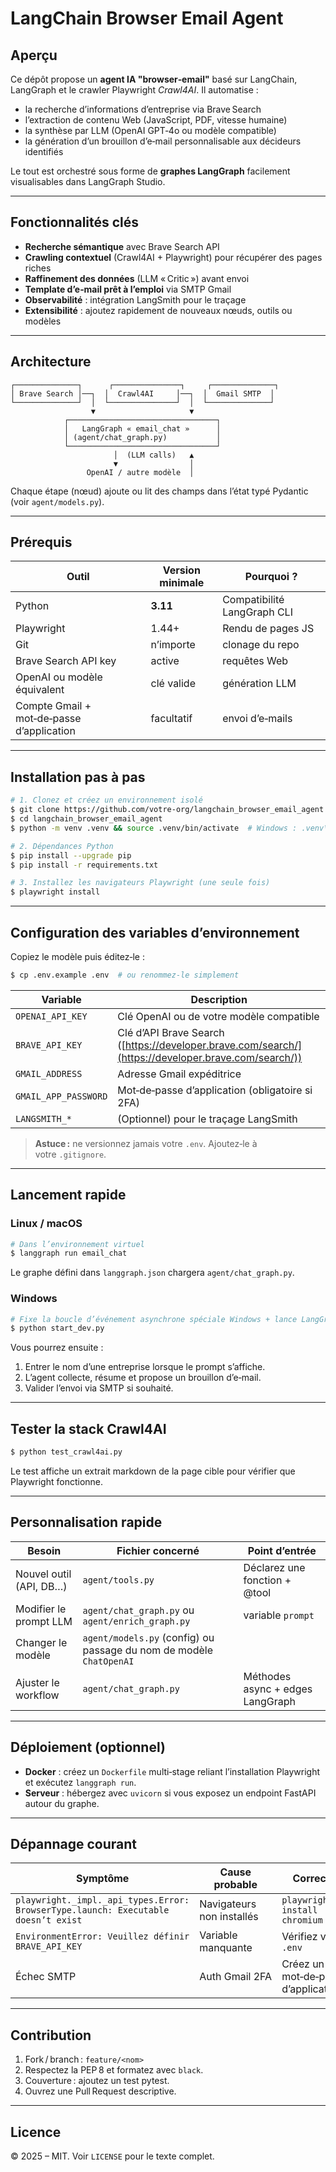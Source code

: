 # LangChain Browser Email Agent

## Aperçu

Ce dépôt propose un **agent IA "browser‑email"** basé sur LangChain, LangGraph et le crawler Playwright *Crawl4AI*. Il automatise :

- la recherche d’informations d’entreprise via Brave Search
- l’extraction de contenu Web (JavaScript, PDF, vitesse humaine)
- la synthèse par LLM (OpenAI GPT‑4o ou modèle compatible)
- la génération d’un brouillon d’e‑mail personnalisable aux décideurs identifiés

Le tout est orchestré sous forme de **graphes LangGraph** facilement visualisables dans LangGraph Studio.

---

## Fonctionnalités clés

- **Recherche sémantique** avec Brave Search API
- **Crawling contextuel** (Crawl4AI + Playwright) pour récupérer des pages riches
- **Raffinement des données** (LLM « Critic ») avant envoi
- **Template d’e‑mail prêt à l’emploi** via SMTP Gmail
- **Observabilité** : intégration LangSmith pour le traçage
- **Extensibilité** : ajoutez rapidement de nouveaux nœuds, outils ou modèles

---

## Architecture

```
┌──────────────┐      ┌───────────────┐     ┌──────────────┐
│ Brave Search │──┐  │  Crawl4AI     │──┐  │  Gmail SMTP  │
└──────────────┘  │  └───────────────┘  │  └──────────────┘
                  ▼                     ▼
            ┌─────────────────────────────────┐
            │   LangGraph « email_chat »      │
            │ (agent/chat_graph.py)           │
            └─────────────────────────────────┘
                       │  (LLM calls)   ▲
                       ▼                │
                 OpenAI / autre modèle  │
```

Chaque étape (nœud) ajoute ou lit des champs dans l’état typé Pydantic (voir `agent/models.py`).

---

## Prérequis

| Outil                                     | Version minimale | Pourquoi ?                  |
| ----------------------------------------- | ---------------- | --------------------------- |
| Python                                    | **3.11**         | Compatibilité LangGraph CLI |
| Playwright                                | 1.44+            | Rendu de pages JS           |
| Git                                       | n’importe        | clonage du repo             |
| Brave Search API key                      | active           | requêtes Web                |
| OpenAI ou modèle équivalent               | clé valide       | génération LLM              |
| Compte Gmail + mot‑de‑passe d’application | facultatif       | envoi d’e‑mails             |

---

## Installation pas à pas

```bash
# 1. Clonez et créez un environnement isolé
$ git clone https://github.com/votre-org/langchain_browser_email_agent.git
$ cd langchain_browser_email_agent
$ python -m venv .venv && source .venv/bin/activate  # Windows : .venv\Scripts\activate

# 2. Dépendances Python
$ pip install --upgrade pip
$ pip install -r requirements.txt

# 3. Installez les navigateurs Playwright (une seule fois)
$ playwright install
```

---

## Configuration des variables d’environnement

Copiez le modèle puis éditez‑le :

```bash
$ cp .env.example .env  # ou renommez‑le simplement
```

| Variable             | Description                                                                                         |
| -------------------- | --------------------------------------------------------------------------------------------------- |
| `OPENAI_API_KEY`     | Clé OpenAI ou de votre modèle compatible                                                            |
| `BRAVE_API_KEY`      | Clé d’API Brave Search ([https://developer.brave.com/search/](https://developer.brave.com/search/)) |
| `GMAIL_ADDRESS`      | Adresse Gmail expéditrice                                                                           |
| `GMAIL_APP_PASSWORD` | Mot‑de‑passe d’application (obligatoire si 2FA)                                                     |
| `LANGSMITH_*`        | (Optionnel) pour le traçage LangSmith                                                               |

> **Astuce :** ne versionnez jamais votre `.env`. Ajoutez‑le à votre `.gitignore`.

---

## Lancement rapide

### Linux / macOS

```bash
# Dans l’environnement virtuel
$ langgraph run email_chat  
```

Le graphe défini dans `langgraph.json` chargera `agent/chat_graph.py`.

### Windows

```bash
# Fixe la boucle d’événement asynchrone spéciale Windows + lance LangGraph
$ python start_dev.py
```

Vous pourrez ensuite :

1. Entrer le nom d’une entreprise lorsque le prompt s’affiche.
2. L’agent collecte, résume et propose un brouillon d’e‑mail.
3. Valider l’envoi via SMTP si souhaité.

---

## Tester la stack Crawl4AI

```bash
$ python test_crawl4ai.py
```

Le test affiche un extrait markdown de la page cible pour vérifier que Playwright fonctionne.

---

## Personnalisation rapide

| Besoin                  | Fichier concerné                                                    | Point d’entrée                   |
| ----------------------- | ------------------------------------------------------------------- | -------------------------------- |
| Nouvel outil (API, DB…) | `agent/tools.py`                                                    | Déclarez une fonction + @tool    |
| Modifier le prompt LLM  | `agent/chat_graph.py` ou `agent/enrich_graph.py`                    | variable `prompt`                |
| Changer le modèle       | `agent/models.py` (config) ou passage du nom de modèle `ChatOpenAI` |                                  |
| Ajuster le workflow     | `agent/chat_graph.py`                                               | Méthodes async + edges LangGraph |

---

## Déploiement (optionnel)

- **Docker** : créez un `Dockerfile` multi‑stage reliant l’installation Playwright et exécutez `langgraph run`.
- **Serveur** : hébergez avec `uvicorn` si vous exposez un endpoint FastAPI autour du graphe.

---

## Dépannage courant

| Symptôme                                                                          | Cause probable            | Correctif                           |
| --------------------------------------------------------------------------------- | ------------------------- | ----------------------------------- |
| `playwright._impl._api_types.Error: BrowserType.launch: Executable doesn’t exist` | Navigateurs non installés | `playwright install chromium`       |
| `EnvironmentError: Veuillez définir BRAVE_API_KEY`                                | Variable manquante        | Vérifiez votre `.env`               |
| Échec SMTP                                                                        | Auth Gmail 2FA            | Créez un mot‑de‑passe d’application |

---

## Contribution

1. Fork / branch : `feature/<nom>`
2. Respectez la PEP 8 et formatez avec `black`.
3. Couverture : ajoutez un test pytest.
4. Ouvrez une Pull Request descriptive.

---

## Licence

© 2025 – MIT. Voir `LICENSE` pour le texte complet.

